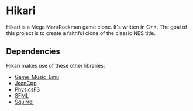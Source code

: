 Hikari
======

Hikari is a Mega Man/Rockman game clone. It's written in C++. The goal of this 
project is to create a faithful clone of the classic NES title.

Dependencies
------------

Hikari makes use of these other libraries:

* [Game_Music_Emu](http://slack.net/~ant/libs/audio.html#Game_Music_Emu)
* [JsonCpp](http://jsoncpp.sourceforge.net)
* [PhysicsFS](http://icculus.org/physfs)
* [SFML](http://www.sfml-dev.org)
* [Squirrel](http://www.squirrel-lang.org)